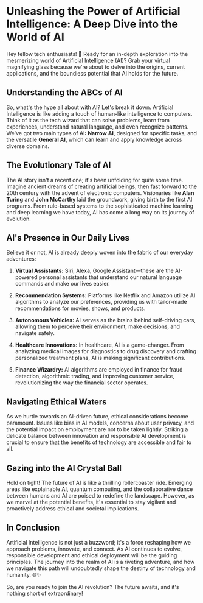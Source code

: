 # Unleashing the Power of Artificial Intelligence: A Deep Dive into the World of AI

Hey fellow tech enthusiasts! 🚀 Ready for an in-depth exploration into the mesmerizing world of Artificial Intelligence (AI)? Grab your virtual magnifying glass because we're about to delve into the origins, current applications, and the boundless potential that AI holds for the future.

## Understanding the ABCs of AI

So, what's the hype all about with AI? Let's break it down. Artificial Intelligence is like adding a touch of human-like intelligence to computers. Think of it as the tech wizard that can solve problems, learn from experiences, understand natural language, and even recognize patterns. We've got two main types of AI: **Narrow AI**, designed for specific tasks, and the versatile **General AI**, which can learn and apply knowledge across diverse domains.

## The Evolutionary Tale of AI

The AI story isn't a recent one; it's been unfolding for quite some time. Imagine ancient dreams of creating artificial beings, then fast forward to the 20th century with the advent of electronic computers. Visionaries like **Alan Turing** and **John McCarthy** laid the groundwork, giving birth to the first AI programs. From rule-based systems to the sophisticated machine learning and deep learning we have today, AI has come a long way on its journey of evolution.

## AI's Presence in Our Daily Lives

Believe it or not, AI is already deeply woven into the fabric of our everyday adventures:

1. **Virtual Assistants:** Siri, Alexa, Google Assistant—these are the AI-powered personal assistants that understand our natural language commands and make our lives easier.

2. **Recommendation Systems:** Platforms like Netflix and Amazon utilize AI algorithms to analyze our preferences, providing us with tailor-made recommendations for movies, shows, and products.

3. **Autonomous Vehicles:** AI serves as the brains behind self-driving cars, allowing them to perceive their environment, make decisions, and navigate safely.

4. **Healthcare Innovations:** In healthcare, AI is a game-changer. From analyzing medical images for diagnostics to drug discovery and crafting personalized treatment plans, AI is making significant contributions.

5. **Finance Wizardry:** AI algorithms are employed in finance for fraud detection, algorithmic trading, and improving customer service, revolutionizing the way the financial sector operates.

## Navigating Ethical Waters

As we hurtle towards an AI-driven future, ethical considerations become paramount. Issues like bias in AI models, concerns about user privacy, and the potential impact on employment are not to be taken lightly. Striking a delicate balance between innovation and responsible AI development is crucial to ensure that the benefits of technology are accessible and fair to all.

## Gazing into the AI Crystal Ball

Hold on tight! The future of AI is like a thrilling rollercoaster ride. Emerging areas like explainable AI, quantum computing, and the collaborative dance between humans and AI are poised to redefine the landscape. However, as we marvel at the potential benefits, it's essential to stay vigilant and proactively address ethical and societal implications.

## In Conclusion

Artificial Intelligence is not just a buzzword; it's a force reshaping how we approach problems, innovate, and connect. As AI continues to evolve, responsible development and ethical deployment will be the guiding principles. The journey into the realm of AI is a riveting adventure, and how we navigate this path will undoubtedly shape the destiny of technology and humanity. 🌐✨

So, are you ready to join the AI revolution? The future awaits, and it's nothing short of extraordinary!
